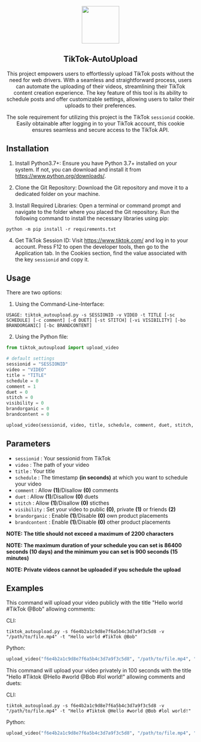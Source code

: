 
<p align="center">
  <img src="https://img.freepik.com/vektoren-premium/tik-tok-logo_578229-290.jpg" height=100>

</p>

<div align="center">
  
## TikTok-AutoUpload

This project empowers users to effortlessly upload TikTok posts without the need for web drivers. With a seamless and straightforward process, users can automate the uploading of their videos, streamlining their TikTok content creation experience. The key feature of this tool is its ability to schedule posts and offer customizable settings, allowing users to tailor their uploads to their preferences.

The sole requirement for utilizing this project is the TikTok ```sessionid``` cookie. Easily obtainable after logging in to your TikTok account, this cookie ensures seamless and secure access to the TikTok API.
</div>


## Installation

1. Install Python3.7+:
Ensure you have Python 3.7+ installed on your system. If not, you can download and install it from https://www.python.org/downloads/.

2. Clone the Git Repository:
Download the Git repository and move it to a dedicated folder on your machine.

3. Install Required Libraries:
Open a terminal or command prompt and navigate to the folder where you placed the Git repository. Run the following command to install the necessary libraries using pip:
```
python -m pip install -r requirements.txt
```

4. Get TikTok Session ID:
Visit https://www.tiktok.com/ and log in to your account.
Press F12 to open the developer tools, then go to the Application tab.
In the Cookies section, find the value associated with the key ```sessionid``` and copy it.

    
## Usage

There are two options:

1) Using the Command-Line-Interface: 

```
USAGE: tiktok_autoupload.py -s SESSIONID -v VIDEO -t TITLE [-sc SCHEDULE] [-c comment] [-d DUET] [-st STITCH] [-vi VISIBILITY] [-bo BRANDORGANIC] [-bc BRANDCONTENT]
```

2) Using the Python file:
```python
from tiktok_autoupload import upload_video

# default settings
sessionid = "SESSIONID"
video = "VIDEO"
title = "TITLE"
schedule = 0
comment = 1
duet = 0
stitch = 0
visibility = 0
brandorganic = 0
brandcontent = 0

upload_video(sessionid, video, title, schedule, comment, duet, stitch, visibility, brandorganic, brandcontent)
```


## Parameters

- ```sessionid``` : Your sessionid from TikTok
- ```video``` : The path of your video
- ```title``` : Your title
- ```schedule``` : The timestamp **(in seconds)** at which you want to schedule your video
- ```comment``` : Allow **(1)**/Disallow **(0)** comments
- ```duet``` : Allow **(1)**/Disallow **(0)** duets
- ```stitch``` : Allow **(1)**/Disallow **(0)** sticthes
- ```visibility``` : Set your video to public **(0)**, private **(1)** or friends **(2)**
- ```brandorganic``` : Enable **(1)**/Disable **(0)** own product placements
- ```brandcontent``` : Enable **(1)**/Disable **(0)** other product placements

**NOTE: The title should not exceed a maximum of 2200 characters**

**NOTE: The maximum duration of your schedule you can set is 86400 seconds (10 days) and the minimum you can set is 900 seconds (15 minutes)**

**NOTE: Private videos cannot be uploaded if you schedule the upload**

## Examples

This command will upload your video publicly with the title "Hello world #TikTok @Bob" allowing comments:

CLI:
```
tiktok_autoupload.py -s f6e4b2a1c9d8e7f6a5b4c3d7a9f3c5d8 -v "/path/to/file.mp4" -t "Hello world #TikTok @Bob"
```

Python:
```python
upload_video("f6e4b2a1c9d8e7f6a5b4c3d7a9f3c5d8", "/path/to/file.mp4", "Hello world #TikTok @Bob")
```

This command will upload your video privately in 100 seconds with the title "Hello #Tiktok @Hello #world @Bob #lol world!" allowing comments and duets:

CLI:
```
tiktok_autoupload.py -s f6e4b2a1c9d8e7f6a5b4c3d7a9f3c5d8 -v "/path/to/file.mp4" -t "Hello #Tiktok @Hello #world @Bob #lol world!"
```

Python:
```python
upload_video("f6e4b2a1c9d8e7f6a5b4c3d7a9f3c5d8", "/path/to/file.mp4", "Hello #Tiktok @Hello #world @Bob #lol world!", duet=1, visibility=1, schedule=100)
```
